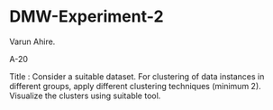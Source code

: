 # DMW-Experiment-2

Varun Ahire.

A-20


Title : Consider a suitable dataset. For clustering of data instances in different groups, apply different clustering techniques (minimum 2). Visualize the clusters using suitable tool.
